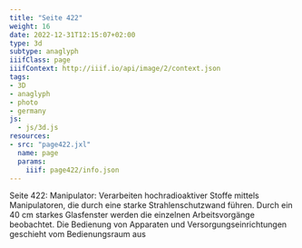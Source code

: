 ```yaml
---
title: "Seite 422"
weight: 16
date: 2022-12-31T12:15:07+02:00
type: 3d
subtype: anaglyph
iiifClass: page
iiifContext: http://iiif.io/api/image/2/context.json
tags:
- 3D
- anaglyph
- photo
- germany
js:
  - js/3d.js
resources:
- src: "page422.jxl"
  name: page
  params:
    iiif: page422/info.json
---
```


Seite 422: Manipulator: Verarbeiten hochradioaktiver Stoffe mittels Manipulatoren, die durch eine starke Strahlenschutzwand führen. Durch ein 40 cm starkes Glasfenster werden die einzelnen Arbeitsvorgänge beobachtet. Die Bedienung von Apparaten und Versorgungseinrichtungen geschieht vom Bedienungsraum aus
